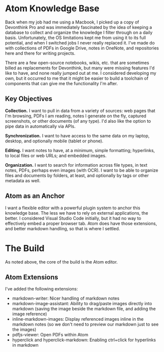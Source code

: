 # Atom Knowledge Base

Back when my job had me using a Macbook, I picked up a copy of Devonthink Pro and was immediately fascinated by the idea of keeping a database to collect and organize the knowledge I filter through on a daily basis. Unfortunately, the OS limitations kept me from using it to its full potential, and when I switched jobs I never really replaced it. I've made do with collections of PDFs in Google Drive, notes in OneNote, and repositories here and there for writing projects.

There are a few open-source notebooks, wikis, etc. that are sometimes billed as replacements for Devonthink, but many were missing features I'd like to have, and none really jumped out at me. I considered developing my own, but it occurred to me that it might be easier to build a toolchain of components that can give me the functionality I'm after.

## Key Objectives

**Collection.** I want to pull in data from a variety of sources: web pages that I'm browsing, PDFs I am reading, notes I generate on the fly, captured screenshots, or other documents (of any type). I'd also like the option to pipe data in automatically via APIs.

**Synchronization.** I want to have access to the same data on my laptop, desktop, and optionally mobile (tablet or phone).

**Editing.** I want notes to have, at a minimum, simple formatting; hyperlinks, to local files or web URLs; and embedded images.

**Organization.** I want to search for information across file types, in text notes, PDFs, perhaps even images (with OCR). I want to be able to organize files and documents by folders, at least, and optionally by tags or other metadata as well.

## Atom as an Anchor

I want a flexible editor with a powerful plugin system to anchor this knowledge base. The less we have to rely on external applications, the better. I considered Visual Studio Code initially, but it had no way to effectively embed a proper browser tab. Atom does have those extensions, and better markdown handling, so that is where I settled.

# The Build

As noted above, the core of the build is the Atom editor. 

## Atom Extensions

I've added the following extensions:

* markdown-writer: Nicer handling of markdown notes
* markdown-image-assistant: Ability to drag/paste images directly into markdown (saving the image beside the markdown file, and adding the image reference)
* inline-markdown-images: Display referenced images inline in the markdown notes (so we don't need to preview our markdown just to see the images)
* pdfjs-viewer: Open PDFs within Atom
* hyperclick and hyperclick-markdown: Enabling ctrl+click for hyperlinks in markdown
